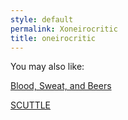 ```yaml
---
style: default
permalink: Xoneirocritic
title: oneirocritic
---
```

You may also like:

[Blood, Sweat, and Beers](http://scp-wiki.net/blood-sweat-and-beers)

[SCUTTLE](http://scp-wiki.net/scuttle)

